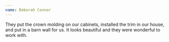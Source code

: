 ```yaml
---
name: Deborah Connor
---
```


They put the crown molding on our cabinets, installed the trim in our house, and put in a barn wall for us. It looks beautiful and they were wonderful to work with.
